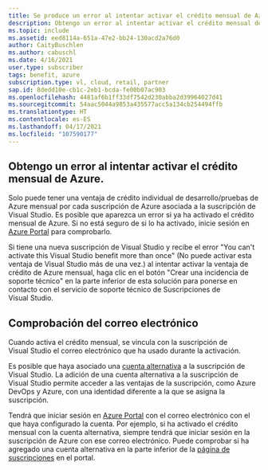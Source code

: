 ```yaml
---
title: Se produce un error al intentar activar el crédito mensual de Azure
description: Obtengo un error al intentar activar el crédito mensual de Azure incluido en la suscripción de Visual Studio.
ms.topic: include
ms.assetid: eed8114a-651a-47e2-bb24-130acd2a76d0
author: CaityBuschlen
ms.author: cabuschl
ms.date: 4/16/2021
user.type: subscriber
tags: benefit, azure
subscription.type: vl, cloud, retail, partner
sap.id: 8dedd10e-cb1c-2eb1-bcda-fe00b07ac903
ms.openlocfilehash: 4481af6b1ff33df7542d230abba2d39964027d41
ms.sourcegitcommit: 54aac5044a9853a435577acc5a134cb254494ffb
ms.translationtype: HT
ms.contentlocale: es-ES
ms.lasthandoff: 04/17/2021
ms.locfileid: "107590177"
---
```

## <a name="im-getting-an-error-while-trying-to-activate-my-azure-monthly-credit"></a>Obtengo un error al intentar activar el crédito mensual de Azure.

Solo puede tener una ventaja de crédito individual de desarrollo/pruebas de Azure mensual por cada suscripción de Azure asociada a la suscripción de Visual Studio. Es posible que aparezca un error si ya ha activado el crédito mensual de Azure. Si no está seguro de si lo ha activado, inicie sesión en [Azure Portal](https://portal.azure.com/) para comprobarlo. 

Si tiene una nueva suscripción de Visual Studio y recibe el error "You can't activate this Visual Studio benefit more than once" (No puede activar esta ventaja de Visual Studio más de una vez.) al intentar activar la ventaja de crédito de Azure mensual, haga clic en el botón "Crear una incidencia de soporte técnico" en la parte inferior de esta solución para ponerse en contacto con el servicio de soporte técnico de Suscripciones de Visual Studio. 

## <a name="verify-your-email"></a>Comprobación del correo electrónico 

Cuando activa el crédito mensual, se vincula con la suscripción de Visual Studio el correo electrónico que ha usado durante la activación.  

Es posible que haya asociado una [cuenta alternativa](https://docs.microsoft.com/visualstudio/subscriptions/vs-alternate-identity) a la suscripción de Visual Studio. La adición de una cuenta alternativa a la suscripción de Visual Studio permite acceder a las ventajas de la suscripción, como Azure DevOps y Azure, con una identidad diferente a la que se asigna la suscripción.  

Tendrá que iniciar sesión en [Azure Portal](https://portal.azure.com/) con el correo electrónico con el que haya configurado la cuenta. Por ejemplo, si ha activado el crédito mensual con la cuenta alternativa, siempre tendrá que iniciar sesión en la suscripción de Azure con ese correo electrónico. Puede comprobar si ha agregado una cuenta alternativa en la parte inferior de la [página de suscripciones](https://my.visualstudio.com/subscriptions) en el portal.